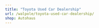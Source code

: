 ```yaml
---
title: "Toyota Used Car Dealership"
url: /walpole/toyota-used-car-dealership/
shop: Autohaus
---
```

